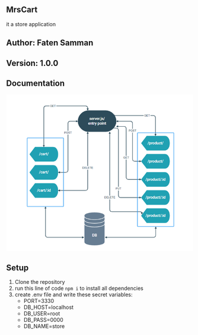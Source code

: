## MrsCart

it a store application

## Author: Faten Samman

## Version: 1.0.0

## Documentation
![uml](./imgs/uml.PNG)
## Setup

1. Clone the repository
2. run this line of code `npm i` to install all dependencies
3. create .env file and write these secret variables:
   - PORT=3330
   - DB_HOST=localhost
   - DB_USER=root
   - DB_PASS=0000
   - DB_NAME=store
